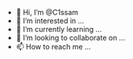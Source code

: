 - 👋 Hi, I’m @C1ssam
- 👀 I’m interested in ...
- 🌱 I’m currently learning ...
- 💞️ I’m looking to collaborate on ...
- 📫 How to reach me ...

<!---
C1ssam/C1ssam is a ✨ special ✨ repository because its `README.md` (this file) appears on your GitHub profile.
You can click the Preview link to take a look at your changes.
--->
